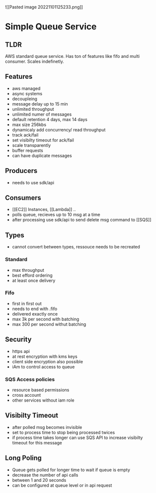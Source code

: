 ![[Pasted image 20221101125233.png]]
# Simple Queue Service

## TLDR
AWS standard queue service. Has ton of features like fifo and multi consumer. Scales indefinetly.

## Features
- aws managed
- async systems
- decoupleing
- message delay up to 15 min
- unlimited throughput 
- unlimited numer of messages
- default retention 4 days, max 14 days
- max size 256kbs
- dynamicaly add concurrency/ read throughput
- track ack/fail 
- set visibilty timeout for ack/fail
- scale transparently
- buffer requests
- can have duplicate messages

## Producers
- needs to use sdk/api

## Consumers
- [[EC2]] Instances, [[Lambda]] ..
- polls queue, recieves up to 10 msg at a time
- after processing use sdk/api to send delete msg command to [[SQS]]

## Types
- cannot convert between types, ressouce needs to be recreated

### Standard
- max throughput
- best efford ordering
- at least once delivery

### Fifo
- first in first out
- needs to end with .fifo
- delivered exactly once
- max 3k per second with batching
- max 300 per second withut batching

## Security
- https api 
- at rest encryption with kms keys
- client side encryption also possible
- iAm to control access to queue

### SQS Access policies
- resource based permissions
- cross account
- other services without iam role

## Visibilty Timeout
- after polled msg becomes invisible
- set to process time to stop being processed twices
- if process time takes longer can use SQS API to increase visibilty timeout for this message

## Long Poling
- Queue gets polled for longer time to wait if queue is empty
- decrease the number of api calls
- between 1 and 20 seconds
- can be configured at queue level or in api request